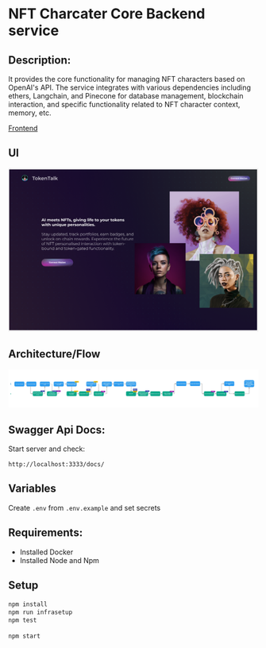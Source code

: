 # NFT Charcater Core Backend service

## Description:

It provides the core functionality for managing NFT characters based on OpenAI's API. 
The service integrates with various dependencies including ethers, Langchain, and Pinecone 
for database management, blockchain interaction, and specific functionality related to NFT
character context, memory, etc. 

[Frontend](https://github.com/DenisPopov15/nft-character-web)

## UI

![](docs/nft-charcater-ui.png)

## Architecture/Flow

![](docs/ChatNFT-User-Journey.jpg)

## Swagger Api Docs:
Start server and check:
```
http://localhost:3333/docs/
```

## Variables
Create `.env` from `.env.example` and set secrets

## Requirements:
- Installed Docker
- Installed Node and Npm

## Setup
```
npm install
npm run infrasetup
npm test

npm start
```


